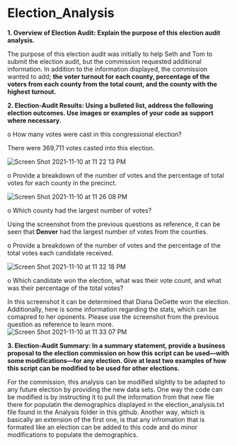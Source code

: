 # Election_Analysis

**1.	Overview of Election Audit: Explain the purpose of this election audit analysis.**

The purpose of this election audit was initially to help Seth and Tom to submit the election audit, but the commission requested additional information. In addition to the information displayed, the commission wanted to add; **the voter turnout for each county, percentage of the voters from each county from the total count, and the county with the highest turnout.**


**2.	Election-Audit Results: Using a bulleted list, address the following election outcomes. Use images or examples of your code as support where necessary.**

o	How many votes were cast in this congressional election?

  There were 369,711 votes casted into this election. 
  
![Screen Shot 2021-11-10 at 11 22 13 PM](https://user-images.githubusercontent.com/92615504/141236589-d1cb2242-a569-4203-9803-ff928eb7bc83.png)

o	Provide a breakdown of the number of votes and the percentage of total votes for each county in the precinct.

![Screen Shot 2021-11-10 at 11 26 08 PM](https://user-images.githubusercontent.com/92615504/141236913-c928d31c-6485-4d73-a32b-d3384bcbda76.png)


o	Which county had the largest number of votes?

Using the screenshot from the previous questions as reference, it can be seen that **Denver** had the largest number of votes from the counties. 


o	Provide a breakdown of the number of votes and the percentage of the total votes each candidate received.

![Screen Shot 2021-11-10 at 11 32 18 PM](https://user-images.githubusercontent.com/92615504/141237517-0cd4e815-08d6-4ee5-b93a-8369ffdfc874.png)


o	Which candidate won the election, what was their vote count, and what was their percentage of the total votes?

In this screenshot it can be determined that Diana DeGette won the election. Additionally, here is some information regarding the stats, which can be comapred to her oponents. Please use the screenshot from the previous question as reference to learn more. 
![Screen Shot 2021-11-10 at 11 33 07 PM](https://user-images.githubusercontent.com/92615504/141237603-6390871b-cc16-4a61-8c41-97175f4372d0.png)


**3.	Election-Audit Summary: In a summary statement, provide a business proposal to the election commission on how this script can be used—with some modifications—for any election. Give at least two examples of how this script can be modified to be used for other elections.**

For the commission, this analysis can be modified slightly to be adapted to any future election by providing the new data sets. One way the code can be modified is by instructing it to pull the information from that new file there for populatin the demographics displayed in the election_analysis.txt file found in the Analysis folder in this github. Another way, which is basically an extension of the first one, is that any infromation that is formated like an election can be added to this code and do minor modifications to populate the demographics. 

